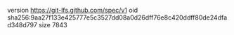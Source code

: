 version https://git-lfs.github.com/spec/v1
oid sha256:9aa27f133e425777e5c3527dd08a0d26dff76e8c420ddff80de24dfad348d797
size 7843

